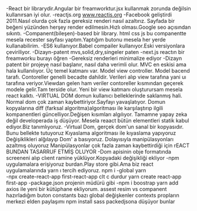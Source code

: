 -React bir librarydir.Angular bir freamworktur.jsx kullanmak zorunda değilsin kullanırsan iyi olur.
-reactjs.org  www.reactjs.org
-Facebook geliştirdi 2011.Nasıl olurda çok fazla gereksiz renderi nasıl azaltırız. Sayfada bir beğeni yüzünden herşey render edilmesin.Hızlı olması.Google seo açısından sıkıntı.
-Companent(bileşen)-based bir library. html css js bu companentte mesela recester sayfası yaptım.Yaptığım butonu mesela her yerde kullanabilirim.
-ES6 kullanıyor.Babel compailer kullanıyor.Eski versiyonlara çeviriliyor.
-Dizayn-patent mvs,solid,dry,singeler paten
-next.js reactın bir freamworku burayı öğren
-Gereksiz renderleri minimalize ediyor
-Dizayn patent bir projeye nasıl başlanır, nasıl daha verimli olur. MVC en eskisi ama hala kullanılıyor. Üç temel katmanı var. Model view controller. Model bacend tarafı. Contoreller genelli becadte dahildir. Verileri alıp view tarafına yani uı tarafına veriyor.Viewdan gelen ham veriler contoreller kısmından geçerek modele gelir.Tam terside olur. Yeni bir view katmanı oluşturursam mesela react kalktı.
-VIRTUAL DOM domun kullanıcı belleklerinde saklanmış hali. Normal dom çok zaman kaybettiriyor.Sayfayı yavaşlatıyor. Domun kopyalarına diff (farksal algoritma)algoritması ile karşılaştırıp ilgili kompanentleri güncelliyor.Değişen kısımları algılıyor. Tamamne yapay zeka değil developerada iş düşüyor. Mesela reaact bütün elementleri statik kabul ediyor.Biz tanımlıyoruz.
-Virtual Dom, gerçek dom'un sanal bir kopyasıdır.
Bunu bellekte tutuyoruz
Kıyaslama algoritması ile kıyaslama yapıyoruz
Değişiklikleri alğılayıp Dom' a basıyoruz.
Dolayısıyla manipülasyonları azaltmış oluyoruz
Manipülasyonlar çok fazla zaman kaybettirdiği için rEACT BUNDAN TASARRUF ETMİŞ OLUYOR
-Dom apisinin obje formatında screeneni alıp clıent ramine yüklüyor.Kopyadaki değişikliği ekliyor
-npm uygulamalara erişiyoruz burdan.Play store gibi.Ama biz react uygulamalarında yarn ı tercih ediyoruz. npm i -global yarn   
-npx create-react-app first-react-app     clt c durdur
yarn create react-app first-app
-package.json projenin müdürü gibi
-npm i boostrap yarn add axios ile yeni bir kütüphane ekliyorum.
assest resim vs
companent hazırladığım buton
constants bazı global değişkenler
contexts propların merkezi elden paylaşımı
npm install sass       packedjsona düşüyor bunlar